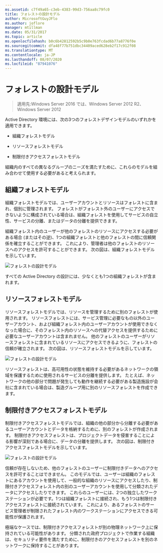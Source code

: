 ```yaml
---
ms.assetid: c7f49a65-c3eb-4383-99d3-756aa8c79fc0
title: フォレストの設計モデル
author: MicrosoftGuyJFlo
ms.author: joflore
manager: mtillman
ms.date: 05/31/2017
ms.topic: article
ms.openlocfilehash: b0c6b42812592b5c9b0e763fcdad6b77a8776f0e
ms.sourcegitcommit: dfa48f77b751dbc34409aced628eb2f17c912f08
ms.translationtype: MT
ms.contentlocale: ja-JP
ms.lasthandoff: 08/07/2020
ms.locfileid: "87941076"
---
```

# <a name="forest-design-models"></a>フォレストの設計モデル

>適用先:Windows Server 2016 では、Windows Server 2012 R2、Windows Server 2012

Active Directory 環境には、次の3つのフォレストデザインモデルのいずれかを適用できます。

-   組織フォレストモデル

-   リソースフォレストモデル

-   制限付きアクセスフォレストモデル

組織内のすべての異なるグループのニーズを満たすために、これらのモデルを組み合わせて使用する必要があると考えられます。

## <a name="organizational-forest-model"></a>組織フォレストモデル
組織フォレストモデルでは、ユーザーアカウントとリソースはフォレストに含まれ、個別に管理されます。 フォレストがフォレスト外のユーザーにアクセスできないように構成されている場合は、組織フォレストを使用してサービスの自立性、サービスの分離、またはデータの分離を提供できます。

組織フォレスト内のユーザーが他のフォレストのリソースにアクセスする必要がある場合 (またはその逆)、1つの組織フォレストと他のフォレストの間に信頼関係を確立することができます。 これにより、管理者は他のフォレストのリソースへのアクセスを許可することができます。 次の図は、組織フォレストモデルを示しています。

![フォレストの設計モデル](media/Forest-Design-Models/b1ddb47e-78a5-49c7-bb21-d7421b7b84b8.gif)

すべての Active Directory の設計には、少なくとも1つの組織フォレストが含まれます。

## <a name="resource-forest-model"></a>リソースフォレストモデル
リソースフォレストモデルでは、リソースを管理するために別のフォレストが使用されます。 リソースフォレストには、サービス管理に必要なもの以外のユーザーアカウント、および組織フォレスト内のユーザーアカウントが使用できなくなった場合に、そのフォレスト内のリソースへの代替アクセスを提供するために必要なユーザーアカウントは含まれません。 他のフォレストのユーザーがリソースフォレストに含まれているリソースにアクセスできるように、フォレストの信頼が確立されます。 次の図は、リソースフォレストモデルを示しています。

![フォレストの設計モデル](media/Forest-Design-Models/c0b348a6-958c-4fc5-9035-e2d2a54d5573.gif)

リソースフォレストは、高可用性の状態を維持する必要があるネットワークの領域を保護するために使用されるサービスの分離を提供します。 たとえば、ネットワークの他の部分で問題が発生しても動作を継続する必要がある製造施設が会社に含まれている場合は、製造グループ用に別のリソースフォレストを作成できます。

## <a name="restricted-access-forest-model"></a>制限付きアクセスフォレストモデル
制限付きアクセスフォレストモデルでは、組織の他の部分から分離する必要があるユーザーアカウントとデータを格納するために、別のフォレストが作成されます。 制限付きアクセスフォレストは、プロジェクトデータを侵害することによる影響が深刻である場合に、データの分離を提供します。 次の図は、制限付きアクセスフォレストモデルを示しています。

![フォレストの設計モデル](media/Forest-Design-Models/e49cfc8c-a58a-4386-93bd-d4a6ee00f89c.gif)

信頼が存在しないため、他のフォレストのユーザーに制限付きデータへのアクセスを許可することはできません。 このモデルでは、ユーザーは組織のフォレストにあるアカウントを使用して、一般的な組織のリソースにアクセスしたり、制限付きアクセスフォレスト内の別のユーザーアカウントを使用して分類されたデータにアクセスしたりできます。 これらのユーザーには、2つの独立したワークステーションが必要です。1つは組織フォレストに接続され、もう1つは制限付きアクセスフォレストに接続されています。 これにより、あるフォレストのサービス管理者が制限されたフォレスト内のワークステーションにアクセスできる可能性が保護されます。

極端なケースでは、制限付きアクセスフォレストが別の物理ネットワーク上に保持されている可能性があります。 分類された政府プロジェクトで作業する組織は、セキュリティ要件を満たすために、制限付きのアクセスフォレストを別のネットワークに保持することがあります。



